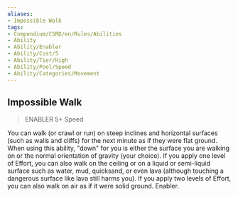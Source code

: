 ```yaml
---
aliases:
- Impossible Walk
tags:
- Compendium/CSRD/en/Rules/Abilities
- Ability
- Ability/Enabler
- Ability/Cost/5
- Ability/Tier/High
- Ability/Pool/Speed
- Ability/Categories/Movement
---
```


  
## Impossible Walk  
>ENABLER 5+  Speed  
  
You can walk (or crawl or run) on steep inclines and horizontal surfaces (such as walls and cliffs) for the next minute as if they were flat ground. When using this ability, "down" for you is either the surface you are walking on or the normal orientation of gravity (your choice). If you apply one level of Effort, you can also walk on the ceiling or on a liquid or semi-liquid surface such as water, mud, quicksand, or even lava (although touching a dangerous surface like lava still harms you). If you apply two levels of Effort, you can also walk on air as if it were solid ground. Enabler.